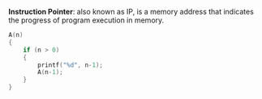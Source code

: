 **Instruction Pointer**: also known as IP, is a memory address that indicates the progress of program execution in memory.

```c
A(n)
{
	if (n > 0)
	{
		printf("%d", n-1);
		A(n-1);
	}
}
```